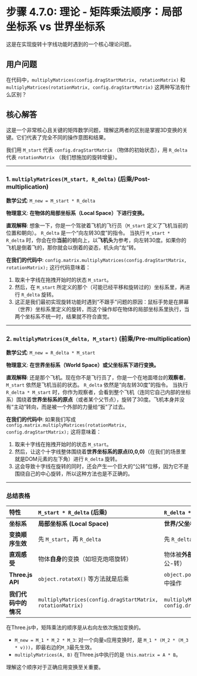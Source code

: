 # 步骤 4.7.0: 理论 - 矩阵乘法顺序：局部坐标系 vs 世界坐标系

这是在实现旋转十字线功能时遇到的一个核心理论问题。

## 用户问题

在代码中，`multiplyMatrices(config.dragStartMatrix, rotationMatrix)` 和 `multiplyMatrices(rotationMatrix, config.dragStartMatrix)` 这两种写法有什么区别？

## 核心解答

这是一个非常核心且关键的矩阵数学问题，理解这两者的区别是掌握3D变换的关键。它们代表了完全不同的操作意图和结果。

我们用 `M_start` 代表 `config.dragStartMatrix` （物体的初始状态），用 `R_delta` 代表 `rotationMatrix` （我们想施加的旋转增量）。

---

### 1. `multiplyMatrices(M_start, R_delta)` (后乘/Post-multiplication)

**数学公式**: `M_new = M_start * R_delta`

**物理意义**: **在物体的局部坐标系（Local Space）下进行变换。**

**直观解释**:
想象一下，你是一个驾驶着飞机的飞行员（`M_start` 定义了飞机当前的位置和朝向）。
`R_delta` 是一个“向左转30度”的指令。
当执行 `M_start * R_delta` 时，你会在你**当前**的朝向上，以**飞机头**为参考，向左转30度。如果你的飞机是倒着飞的，那你就会以倒着的姿态，机头向“左”转。

**在我们的代码中**:
`config.matrix.multiplyMatrices(config.dragStartMatrix, rotationMatrix);`
这行代码意味着：

1.  取来十字线在拖拽开始时的状态 `M_start`。
2.  然后，在 `M_start` 所定义的那个（可能已经平移和旋转过的）坐标系里，再进行 `R_delta` 旋转。
3.  这正是我们最初实现旋转功能时遇到“不跟手”问题的原因：鼠标手势是在屏幕（世界）坐标系里定义的旋转，而这个操作却在物体的局部坐标系里执行，当两个坐标系不统一时，结果就不符合直觉。

---

### 2. `multiplyMatrices(R_delta, M_start)` (前乘/Pre-multiplication)

**数学公式**: `M_new = R_delta * M_start`

**物理意义**: **在世界坐标系（World Space）或父坐标系下进行变换。**

**直观解释**:
还是那个飞机。现在你不是飞行员了，你是一个在地面塔台的**观察者**。
`M_start` 依然是飞机当前的状态。
`R_delta` 依然是“向左转30度”的指令。
当执行 `R_delta * M_start` 时，你作为观察者，会看到整个飞机（连同它自己内部的坐标系）围绕着**世界坐标系的原点**（或者某个父节点），旋转了30度。飞机本身并没有“主动”转向，而是被一个外部的力量给“扳”了过去。

**在我们的代码中**:
如果我们写成 `config.matrix.multiplyMatrices(rotationMatrix, config.dragStartMatrix);`
这将意味着：

1.  取来十字线在拖拽开始时的状态 `M_start`。
2.  然后，让这个十字线整体围绕着**世界坐标系的原点(0,0,0)**（在我们的场景里就是DOM元素的左下角）进行 `R_delta` 旋转。
3.  这会导致十字线在旋转的同时，还会产生一个巨大的“公转”位移，因为它不是围绕自己的中心旋转，所以这种方法也是不正确的。

---

### 总结表格

| 特性                 | `M_start * R_delta` (后乘)                                 | `R_delta * M_start` (前乘)                                 |
| :------------------- | :--------------------------------------------------------- | :--------------------------------------------------------- |
| **坐标系**           | **局部坐标系 (Local Space)**                               | **世界/父坐标系 (World Space)**                            |
| **变换顺序生效**     | 先 `M_start`，再 `R_delta`                                 | 先 `R_delta`，再 `M_start`                                 |
| **直观感受**         | 物体**自身**的变换（如坦克炮塔旋转）                       | 物体被**外部**力量变换（如地球绕太阳公-转）                |
| **Three.js API**     | `object.rotateX()` 等方法就是后乘                          | `object.position.set()` 是在父空间中操作                   |
| **我们代码中的情况** | `multiplyMatrices(config.dragStartMatrix, rotationMatrix)` | `multiplyMatrices(rotationMatrix, config.dragStartMatrix)` |

在Three.js中，矩阵乘法的顺序是从右向左依次施加变换的。

- `M_new = M_1 * M_2 * M_3`: 对一个向量`v`应用变换时，是 `M_1 * (M_2 * (M_3 * v)))`，即最右边的`M_3`最先生效。
- `multiplyMatrices(A, B)` 在Three.js中执行的是 `this.matrix = A * B`。

理解这个顺序对于正确应用变换至关重要。
